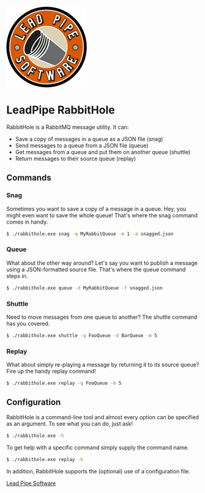 ![Lead Pipe Software Logo](LeadPipeSoftwareLogoColor.png)

# LeadPipe RabbitHole

RabbitHole is a RabbitMQ message utility. It can:

* Save a copy of messages in a queue as a JSON file (snag)
* Send messages to a queue from a JSON file (queue)
* Get messages from a queue and put them on another queue (shuttle)
* Return messages to their source queue (replay)

## Commands

### Snag

Sometimes you want to save a copy of a message in a queue. Hey, you might even want to save the whole queue! That's where the snag command comes in handy.

```bash
$ ./rabbithole.exe snag -q MyRabbitQueue -m 1 -a snagged.json
```

### Queue

What about the other way around? Let's say you want to publish a message using a JSON-formatted source file. That's where the queue command steps in.

```bash
$ ./rabbithole.exe queue -d MyRabbitQueue -f snagged.json
```

### Shuttle

Need to move messages from one queue to another? The shuttle command has you covered.

```bash
$ ./rabbithole.exe shuttle -q FooQueue -d BarQueue -m 5
```

### Replay

What about simply re-playing a message by returning it to its source queue? Fire up the handy replay command!

```bash
$ ./rabbithole.exe replay -q FooQueue -m 5
```

## Configuration

RabbitHole is a command-line tool and almost every option can be specified as an argument. To see what you can do, just ask!

```bash
$ ./rabbithole.exe -h
```

To get help with a specific command simply supply the command name.

```bash
$ ./rabbithole.exe replay -h
```

In addition, RabbitHole supports the (optional) use of a configuration file.

[Lead Pipe Software](http://www.leadpipesoftware.com)
